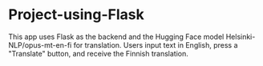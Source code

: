 # Project-using-Flask
This app uses Flask as the backend and the Hugging Face model Helsinki-NLP/opus-mt-en-fi for translation. Users input text in English, press a "Translate" button, and receive the Finnish translation.

